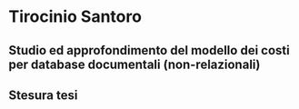 # Tirocinio Santoro

## Studio ed approfondimento del modello dei costi per database documentali (non-relazionali)

## Stesura tesi
